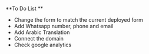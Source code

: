 **To Do List **
- Change the form to match the current deployed form
- Add Whatsapp number, phone and email 
- Add Arabic Translation 
- Connect the domain
- Check google analytics

